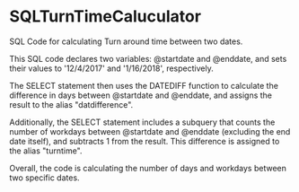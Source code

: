 # SQLTurnTimeCaluculator
SQL Code for calculating Turn around time between two dates. 

This SQL code declares two variables: @startdate and @enddate, and sets their values to '12/4/2017' and '1/16/2018', respectively.

The SELECT statement then uses the DATEDIFF function to calculate the difference in days between @startdate and @enddate, and assigns the result to the alias "datdifference".

Additionally, the SELECT statement includes a subquery that counts the number of workdays between @startdate and @enddate (excluding the end date itself), and subtracts 1 from the result. This difference is assigned to the alias "turntime".

Overall, the code is calculating the number of days and workdays between two specific dates.
